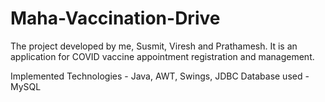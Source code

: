 # Maha-Vaccination-Drive

The project developed by me, Susmit, Viresh and Prathamesh. It is an application for COVID vaccine appointment registration and management.

Implemented Technologies - Java, AWT, Swings, JDBC
Database used - MySQL
